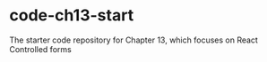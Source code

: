 # code-ch13-start
The starter code repository for Chapter 13, which focuses on React Controlled forms